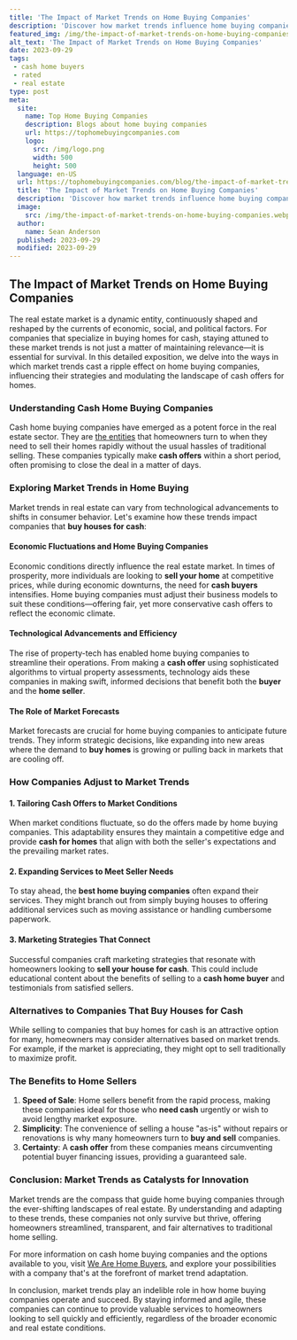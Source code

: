 ```yaml
---
title: 'The Impact of Market Trends on Home Buying Companies'
description: 'Discover how market trends influence home buying companies and satisfy your curiosity about their impact on the real estate industry.'
featured_img: /img/the-impact-of-market-trends-on-home-buying-companies.webp
alt_text: 'The Impact of Market Trends on Home Buying Companies'
date: 2023-09-29
tags:
 - cash home buyers
 - rated
 - real estate
type: post
meta:
  site:
    name: Top Home Buying Companies
    description: Blogs about home buying companies
    url: https://tophomebuyingcompanies.com
    logo:
      src: /img/logo.png
      width: 500
      height: 500
  language: en-US
  url: https://tophomebuyingcompanies.com/blog/the-impact-of-market-trends-on-home-buying-companies
  title: 'The Impact of Market Trends on Home Buying Companies'
  description: 'Discover how market trends influence home buying companies and satisfy your curiosity about their impact on the real estate industry.'
  image:
    src: /img/the-impact-of-market-trends-on-home-buying-companies.webp
  author:
    name: Sean Anderson
  published: 2023-09-29
  modified: 2023-09-29
---
```



## The Impact of Market Trends on Home Buying Companies

The real estate market is a dynamic entity, continuously shaped and reshaped by the currents of economic, social, and political factors. For companies that specialize in buying homes for cash, staying attuned to these market trends is not just a matter of maintaining relevance—it is essential for survival. In this detailed exposition, we delve into the ways in which market trends cast a ripple effect on home buying companies, influencing their strategies and modulating the landscape of cash offers for homes.

### Understanding Cash Home Buying Companies

Cash home buying companies have emerged as a potent force in the real estate sector. They are [the   entities](https://tophomebuyingcompanies.com/blog/speed-vs-profit-selling-to-a-home-buying-company) that homeowners turn to when they need to sell their homes rapidly without the usual hassles of traditional selling. These companies typically make **cash offers** within a short period, often promising to close the deal in a matter of days.

### Exploring Market Trends in Home Buying

Market trends in real estate can vary from technological advancements to shifts in consumer behavior. Let's examine how these trends impact companies that **buy houses for cash**:

#### Economic Fluctuations and Home Buying Companies

Economic conditions directly influence the real estate market. In times of prosperity, more individuals are looking to **sell your home** at competitive prices, while during economic downturns, the need for **cash buyers** intensifies. Home buying companies must adjust their business models to suit these conditions—offering fair, yet more conservative cash offers to reflect the economic climate.

#### Technological Advancements and Efficiency

The rise of property-tech has enabled home buying companies to streamline their operations. From making a **cash offer** using sophisticated algorithms to virtual property assessments, technology aids these companies in making swift, informed decisions that benefit both the **buyer** and the **home seller**.

#### The Role of Market Forecasts

Market forecasts are crucial for home buying companies to anticipate future trends. They inform strategic decisions, like expanding into new areas where the demand to **buy homes** is growing or pulling back in markets that are cooling off.

### How Companies Adjust to Market Trends

#### 1. Tailoring Cash Offers to Market Conditions
When market conditions fluctuate, so do the offers made by home buying companies. This adaptability ensures they maintain a competitive edge and provide **cash for homes** that align with both the seller's expectations and the prevailing market rates.

#### 2. Expanding Services to Meet Seller Needs
To stay ahead, the **best home buying companies** often expand their services. They might branch out from simply buying houses to offering additional services such as moving assistance or handling cumbersome paperwork.

#### 3. Marketing Strategies That Connect
Successful companies craft marketing strategies that resonate with homeowners looking to **sell your house for cash**. This could include educational content about the benefits of selling to a **cash home buyer** and testimonials from satisfied sellers.

### Alternatives to Companies That Buy Houses for Cash

While selling to companies that buy homes for cash is an attractive option for many, homeowners may consider alternatives based on market trends. For example, if the market is appreciating, they might opt to sell traditionally to maximize profit.

### The Benefits to Home Sellers

1. **Speed of Sale**: Home sellers benefit from the rapid process, making these companies ideal for those who **need cash** urgently or wish to avoid lengthy market exposure.
2. **Simplicity**: The convenience of selling a house "as-is" without repairs or renovations is why many homeowners turn to **buy and sell** companies.
3. **Certainty**: A **cash offer** from these companies means circumventing potential buyer financing issues, providing a guaranteed sale.

### Conclusion: Market Trends as Catalysts for Innovation

Market trends are the compass that guide home buying companies through the ever-shifting landscapes of real estate. By understanding and adapting to these trends, these companies not only survive but thrive, offering homeowners streamlined, transparent, and fair alternatives to traditional home selling.

For more information on cash home buying companies and the options available to you, visit [We Are Home Buyers](https://www.wearehomebuyers.com/), and explore your possibilities with a company that's at the forefront of market trend adaptation.

In conclusion, market trends play an indelible role in how home buying companies operate and succeed. By staying informed and agile, these companies can continue to provide valuable services to homeowners looking to sell quickly and efficiently, regardless of the broader economic and real estate conditions.